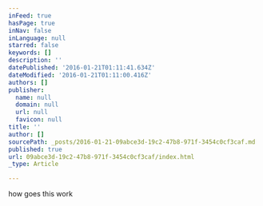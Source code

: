 ```yaml
---
inFeed: true
hasPage: true
inNav: false
inLanguage: null
starred: false
keywords: []
description: ''
datePublished: '2016-01-21T01:11:41.634Z'
dateModified: '2016-01-21T01:11:00.416Z'
authors: []
publisher:
  name: null
  domain: null
  url: null
  favicon: null
title: ''
author: []
sourcePath: _posts/2016-01-21-09abce3d-19c2-47b8-971f-3454c0cf3caf.md
published: true
url: 09abce3d-19c2-47b8-971f-3454c0cf3caf/index.html
_type: Article

---
```

how goes this work